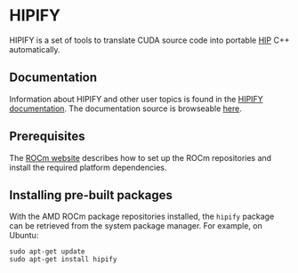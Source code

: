 # HIPIFY
HIPIFY is a set of tools to translate CUDA source code into portable [HIP](https://github.com/ROCm-Developer-Tools/HIP) C++ automatically.

## Documentation
Information about HIPIFY and other user topics is found in the [HIPIFY documentation](https://rocmdocs.amd.com/projects/HIPIFY/en/latest/).
The documentation source is browseable [here](docs/source/index.md).

## Prerequisites
The [ROCm website](https://docs.amd.com) describes how to set up the ROCm repositories and install the required platform dependencies.

## Installing pre-built packages
With the AMD ROCm package repositories installed, the `hipify` package can be retrieved from the system package manager. For example, on Ubuntu:

```
sudo apt-get update
sudo apt-get install hipify
```